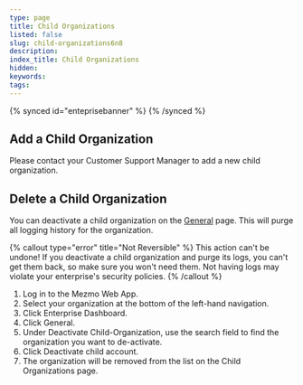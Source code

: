 ```yaml
---
type: page
title: Child Organizations
listed: false
slug: child-organizations6n8
description: 
index_title: Child Organizations
hidden: 
keywords: 
tags: 
---
```


{% synced id="enteprisebanner" %}
{% /synced %}

## Add a Child Organization

Please contact your Customer Support Manager to add a new child organization.

## Delete a Child Organization

You can deactivate a child organization on the [General](https://app.mezmo.com/enterprise/) page. This will purge all logging history for the organization.

{% callout type="error" title="Not Reversible" %}
This action can't be undone! If you deactivate a child organization and purge its logs, you can't get them back, so make sure you won't need them. Not having logs may violate your enterprise's security policies.
{% /callout %}

1. Log in to the Mezmo Web App.
2. Select your organization at the bottom of the left-hand navigation.
3. Click Enterprise Dashboard.
4. Click General.
5. Under Deactivate Child-Organization, use the search field to find the organization you want to de-activate.
6. Click Deactivate child account.
7. The organization will be removed from the list on the Child Organizations page.